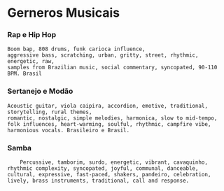 # Gerneros Musicais

### Rap e Hip Hop
    Boom bap, 808 drums, funk carioca influence, 
    aggressive bass, scratching, urban, gritty, street, rhythmic, energetic, raw, 
    samples from Brazilian music, social commentary, syncopated, 90-110 BPM. Brasil

### Sertanejo e Modão
    Acoustic guitar, viola caipira, accordion, emotive, traditional, storytelling, rural themes, 
    romantic, nostalgic, simple melodies, harmonica, slow to mid-tempo, folk influences, heart-warming, soulful, rhythmic, campfire vibe, harmonious vocals. Brasileiro e Brasil.

### Samba
        Percussive, tamborim, surdo, energetic, vibrant, cavaquinho, rhythmic complexity, syncopated, joyful, communal, danceable, cultural, expressive, fast-paced, shakers, pandeiro, celebration, lively, brass instruments, traditional, call and response.
